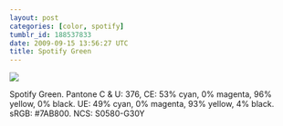 ```yaml
---
layout: post
categories: [color, spotify]
tumblr_id: 188537833
date: 2009-09-15 13:56:27 UTC
title: Spotify Green
---
```


![](http://farm6.static.flickr.com/5130/5383262568_fcf94e9acb_o.png)

Spotify Green. Pantone C & U: 376, CE: 53% cyan, 0% magenta, 96% yellow, 0% black. UE: 49% cyan, 0% magenta, 93% yellow, 4% black. sRGB: #7AB800. NCS: S0580-G30Y
